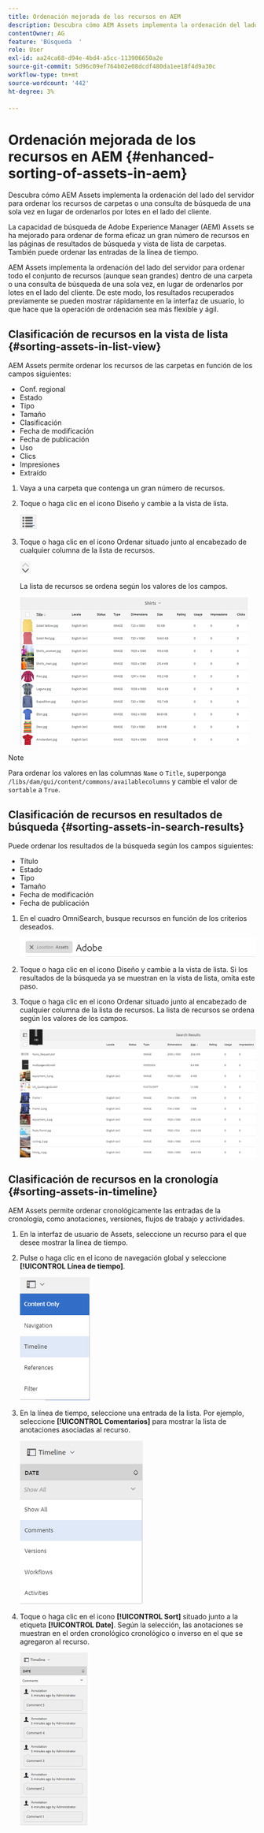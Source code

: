 ```yaml
---
title: Ordenación mejorada de los recursos en AEM
description: Descubra cómo AEM Assets implementa la ordenación del lado del servidor para ordenar los recursos de carpetas o una consulta de búsqueda de una sola vez en lugar de ordenarlos por lotes en el lado del cliente.
contentOwner: AG
feature: 'Búsqueda  '
role: User
exl-id: aa24ca68-d94e-4bd4-a5cc-113906650a2e
source-git-commit: 5d96c09ef764b02e08dcdf480da1ee18f4d9a30c
workflow-type: tm+mt
source-wordcount: '442'
ht-degree: 3%

---
```


# Ordenación mejorada de los recursos en AEM {#enhanced-sorting-of-assets-in-aem}

Descubra cómo AEM Assets implementa la ordenación del lado del servidor para ordenar los recursos de carpetas o una consulta de búsqueda de una sola vez en lugar de ordenarlos por lotes en el lado del cliente.

La capacidad de búsqueda de Adobe Experience Manager (AEM) Assets se ha mejorado para ordenar de forma eficaz un gran número de recursos en las páginas de resultados de búsqueda y vista de lista de carpetas. También puede ordenar las entradas de la línea de tiempo.

AEM Assets implementa la ordenación del lado del servidor para ordenar todo el conjunto de recursos (aunque sean grandes) dentro de una carpeta o una consulta de búsqueda de una sola vez, en lugar de ordenarlos por lotes en el lado del cliente. De este modo, los resultados recuperados previamente se pueden mostrar rápidamente en la interfaz de usuario, lo que hace que la operación de ordenación sea más flexible y ágil.

## Clasificación de recursos en la vista de lista {#sorting-assets-in-list-view}

AEM Assets permite ordenar los recursos de las carpetas en función de los campos siguientes:

* Conf. regional
* Estado
* Tipo
* Tamaño
* Clasificación
* Fecha de modificación
* Fecha de publicación
* Uso
* Clics
* Impresiones
* Extraído

1. Vaya a una carpeta que contenga un gran número de recursos.
1. Toque o haga clic en el icono Diseño y cambie a la vista de lista.

   ![chlimage_1-394](assets/chlimage_1-394.png)

1. Toque o haga clic en el icono Ordenar situado junto al encabezado de cualquier columna de la lista de recursos.

   ![chlimage_1-395](assets/chlimage_1-395.png)

   La lista de recursos se ordena según los valores de los campos.

   ![chlimage_1-396](assets/chlimage_1-396.png)

>[!NOTE]
>
>Para ordenar los valores en las columnas `Name` o `Title`, superponga `/libs/dam/gui/content/commons/availablecolumns` y cambie el valor de `sortable` a `True`.

## Clasificación de recursos en resultados de búsqueda {#sorting-assets-in-search-results}

Puede ordenar los resultados de la búsqueda según los campos siguientes:

* Título
* Estado
* Tipo
* Tamaño
* Fecha de modificación
* Fecha de publicación

1. En el cuadro OmniSearch, busque recursos en función de los criterios deseados.

   ![chlimage_1-397](assets/chlimage_1-397.png)

1. Toque o haga clic en el icono Diseño y cambie a la vista de lista. Si los resultados de la búsqueda ya se muestran en la vista de lista, omita este paso.
1. Toque o haga clic en el icono Ordenar situado junto al encabezado de cualquier columna de la lista de recursos. La lista de recursos se ordena según los valores de los campos.

   ![chlimage_1-398](assets/chlimage_1-398.png)

## Clasificación de recursos en la cronología {#sorting-assets-in-timeline}

AEM Assets permite ordenar cronológicamente las entradas de la cronología, como anotaciones, versiones, flujos de trabajo y actividades.

1. En la interfaz de usuario de Assets, seleccione un recurso para el que desee mostrar la línea de tiempo.
1. Pulse o haga clic en el icono de navegación global y seleccione **[!UICONTROL Línea de tiempo]**.

   ![chlimage_1-399](assets/chlimage_1-399.png)

1. En la línea de tiempo, seleccione una entrada de la lista. Por ejemplo, seleccione **[!UICONTROL Comentarios]** para mostrar la lista de anotaciones asociadas al recurso.

   ![chlimage_1-400](assets/chlimage_1-400.png)

1. Toque o haga clic en el icono **[!UICONTROL Sort]** situado junto a la etiqueta **[!UICONTROL Date]**. Según la selección, las anotaciones se muestran en el orden cronológico cronológico o inverso en el que se agregaron al recurso.

   ![chlimage_1-401](assets/chlimage_1-401.png)
